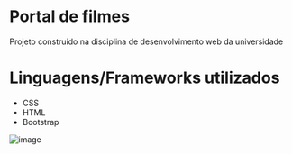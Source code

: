 # Portal de filmes
Projeto construido na disciplina de desenvolvimento web da universidade 

# Linguagens/Frameworks utilizados
* CSS
* HTML
* Bootstrap

![image](https://user-images.githubusercontent.com/65137157/194056529-f2ec7266-76fa-4da1-aa9f-ee24ea73660f.png)
